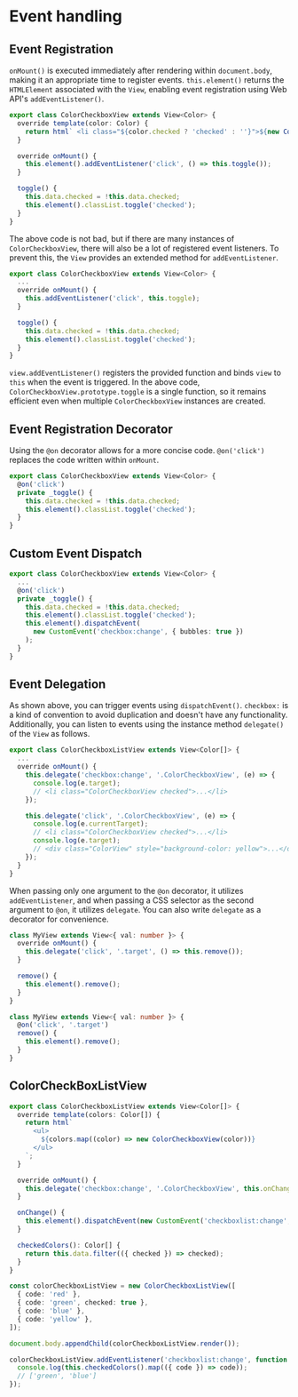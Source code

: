 # Event handling

## Event Registration

`onMount()` is executed immediately after rendering within `document.body`, making it an appropriate time to register events. `this.element()` returns the `HTMLElement` associated with the `View`, enabling event registration using Web API's `addEventListener()`.

```typescript
export class ColorCheckboxView extends View<Color> {
  override template(color: Color) {
    return html` <li class="${color.checked ? 'checked' : ''}">${new ColorView(color)}</li> `;
  }

  override onMount() {
    this.element().addEventListener('click', () => this.toggle());
  }

  toggle() {
    this.data.checked = !this.data.checked;
    this.element().classList.toggle('checked');
  }
}
```

The above code is not bad, but if there are many instances of `ColorCheckboxView`, there will also be a lot of registered event listeners. To prevent this, the `View` provides an extended method for `addEventListener`.

```typescript
export class ColorCheckboxView extends View<Color> {
  ...
  override onMount() {
    this.addEventListener('click', this.toggle);
  }

  toggle() {
    this.data.checked = !this.data.checked;
    this.element().classList.toggle('checked');
  }
}
```

`view.addEventListener()` registers the provided function and binds `view` to `this` when the event is triggered. In the above code, `ColorCheckboxView.prototype.toggle` is a single function, so it remains efficient even when multiple `ColorCheckboxView` instances are created.

## Event Registration Decorator

Using the `@on` decorator allows for a more concise code. `@on('click')` replaces the code written within `onMount`.

```typescript
export class ColorCheckboxView extends View<Color> {
  @on('click')
  private _toggle() {
    this.data.checked = !this.data.checked;
    this.element().classList.toggle('checked');
  }
}
```

## Custom Event Dispatch

```typescript
export class ColorCheckboxView extends View<Color> {
  ...
  @on('click')
  private _toggle() {
    this.data.checked = !this.data.checked;
    this.element().classList.toggle('checked');
    this.element().dispatchEvent(
      new CustomEvent('checkbox:change', { bubbles: true })
    );
  }
}
```

## Event Delegation

As shown above, you can trigger events using `dispatchEvent()`. `checkbox:` is a kind of convention to avoid duplication and doesn't have any functionality. Additionally, you can listen to events using the instance method `delegate()` of the `View` as follows.

```typescript
export class ColorCheckboxListView extends View<Color[]> {
  ...
  override onMount() {
    this.delegate('checkbox:change', '.ColorCheckboxView', (e) => {
      console.log(e.target);
      // <li class="ColorCheckboxView checked">...</li>
    });

    this.delegate('click', '.ColorCheckboxView', (e) => {
      console.log(e.currentTarget);
      // <li class="ColorCheckboxView checked">...</li>
      console.log(e.target);
      // <div class="ColorView" style="background-color: yellow">...</div>
    });
  }
}
```

When passing only one argument to the `@on` decorator, it utilizes `addEventListener`, and when passing a CSS selector as the second argument to `@on`, it utilizes `delegate`. You can also write `delegate` as a decorator for convenience.

```typescript
class MyView extends View<{ val: number }> {
  override onMount() {
    this.delegate('click', '.target', () => this.remove());
  }

  remove() {
    this.element().remove();
  }
}

class MyView extends View<{ val: number }> {
  @on('click', '.target')
  remove() {
    this.element().remove();
  }
}
```

## ColorCheckBoxListView

```typescript
export class ColorCheckboxListView extends View<Color[]> {
  override template(colors: Color[]) {
    return html`
      <ul>
        ${colors.map((color) => new ColorCheckboxView(color))}
      </ul>
    `;
  }

  override onMount() {
    this.delegate('checkbox:change', '.ColorCheckboxView', this.onChange);
  }

  onChange() {
    this.element().dispatchEvent(new CustomEvent('checkboxlist:change', { bubbles: true }));
  }

  checkedColors(): Color[] {
    return this.data.filter(({ checked }) => checked);
  }
}

const colorCheckboxListView = new ColorCheckboxListView([
  { code: 'red' },
  { code: 'green', checked: true },
  { code: 'blue' },
  { code: 'yellow' },
]);

document.body.appendChild(colorCheckboxListView.render());

colorCheckboxListView.addEventListener('checkboxlist:change', function () {
  console.log(this.checkedColors().map(({ code }) => code));
  // ['green', 'blue']
});
```

